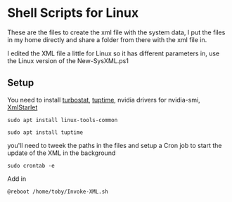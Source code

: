 # Shell Scripts for Linux

These are the files to create the xml file with the system data, I put the files in my home directly and share a folder from there with the xml file in.

I edited the XML file a little for Linux so it has different parameters in, use the Linux version of the New-SysXML.ps1

## Setup

You need to install [turbostat](https://github.com/torvalds/linux/tree/master/tools/power/x86/turbostat), [tuptime](https://github.com/rfrail3/tuptime), nvidia drivers for nvidia-smi, [XmlStarlet](http://xmlstar.sourceforge.net/doc/UG/)

`sudo apt install linux-tools-common`

`sudo apt install tuptime`

you'll need to tweek the paths in the files and setup a Cron job to start the update of the XML in the background

`sudo crontab -e`

Add in 

`@reboot /home/toby/Invoke-XML.sh`
